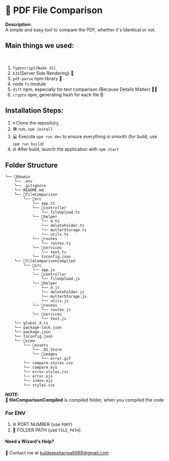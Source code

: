 # 📄 PDF File Comparison

**Description:**
<br>
A simple and easy tool to compare the PDF, whether it's Identical or not.

## Main things we used:
<br>

1. `Typescript[Node JS]`
2. `EJS`(Server Side Rendering) 🎨
3. `pdf-parse` npm library 📜
4. node `fs` module
5. `diff` npm, especially for text comparison (Because Details Matter) 🕵️‍♂️
6. `crypto` npm, generating hash for each file ₿

## Installation Steps:

1. 🌀 Clone the repository,
2. 🛠️ run, `npm install`
3. 💻 Execute `npm run dev` to ensure everything is smooth (for build, use `npm run build`)
4. 🌐 After build, launch the application with `npm start`

## Folder Structure

```
└── 📁bhumio
    └── .env
    └── .gitignore
    └── README.md
    └── 📁fileComparison
        └── 📁src
            └── app.ts
            └── 📁controller
                └── fileUpload.ts
            └── 📁helper
                └── d.ts
                └── deleteFolder.ts
                └── multerStorage.ts
                └── utils.ts
            └── 📁routes
                └── routes.ts
            └── 📁services
                └── text.ts
            └── tsconfig.json
    └── 📁fileComparisonCompiled
        └── 📁src
            └── app.js
            └── 📁controller
                └── fileUpload.js
            └── 📁helper
                └── d.js
                └── deleteFolder.js
                └── multerStorage.js
                └── utils.js
            └── 📁routes
                └── routes.js
            └── 📁services
                └── text.js
    └── global.d.ts
    └── package-lock.json
    └── package.json
    └── tsconfig.json
    └── 📁view
        └── 📁assets
            └── .DS_Store
            └── 📁images
                └── error.gif
        └── compare-styles.css
        └── compare.ejs
        └── error-styles.css
        └── error.ejs
        └── index.ejs
        └── styles.css
```

**NOTE:** <br> **📁 fileComparisonCompiled** is compiled folder, when you compiled the code

### For ENV

1. 🌐 PORT NUMBER {use `PORT`}
2. 📂 FOLDER PATH {use `FILE_PATH`}

#### Need a Wizard's Help?

📩 Contact me at kuldeepsharma8988@gmail.com
